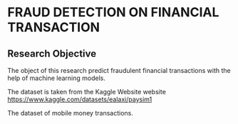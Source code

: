 # FRAUD DETECTION ON FINANCIAL TRANSACTION

## Research Objective

The object of this research predict fraudulent financial transactions with the help of machine learning models.

The dataset is taken from the Kaggle Website website https://www.kaggle.com/datasets/ealaxi/paysim1

The dataset of mobile money transactions.


